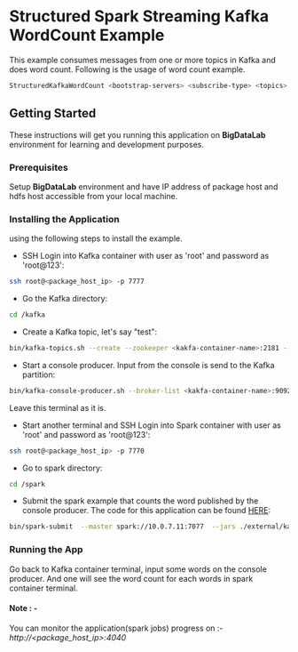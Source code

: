 # Structured Spark Streaming Kafka WordCount Example

This example consumes messages from one or more topics in Kafka and does word count. Following is the usage of word count example.

```bash
StructuredKafkaWordCount <bootstrap-servers> <subscribe-type> <topics>
```

## Getting Started

These instructions will get you running this application on **BigDataLab** environment for learning and development purposes.

### Prerequisites

Setup **BigDataLab** environment and have IP address of package host and hdfs host accessible from your local machine.


### Installing the Application

using the following steps to install the example.

* SSH Login into Kafka container with user as 'root' and password as 'root@123':

```bash
ssh root@<package_host_ip> -p 7777
``` 

* Go the Kafka directory:

```bash
cd /kafka
``` 

* Create a Kafka topic, let's say "test":

```bash
bin/kafka-topics.sh --create --zookeeper <kakfa-container-name>:2181 --replication-factor 1 --partitions 1 --topic test
```

* Start a console producer. Input from the console is send to the Kafka partition:

```bash
bin/kafka-console-producer.sh --broker-list <kakfa-container-name>:9092 --topic test
```
Leave this terminal as it is.

* Start another terminal and SSH Login into Spark container with user as 'root' and password as 'root@123':

```bash
ssh root@<package_host_ip> -p 7770
```

* Go to spark directory:

```bash
cd /spark
```

* Submit the spark example that counts the word published by the console producer. The code for this application can be found [HERE](https://github.com/apache/spark/blob/branch-2.1/examples/src/main/scala/org/apache/spark/examples/sql/streaming/StructuredKafkaWordCount.scala):

```bash
bin/spark-submit  --master spark://10.0.7.11:7077  --jars ./external/kafka-0-10-sql/target/spark-sql-kafka-0-10_2.11-2.1.0.jar  --packages org.apache.spark:spark-streaming-kafka-0-10_2.11:2.1.0  --class org.apache.spark.examples.sql.streaming.StructuredKafkaWordCount   ./examples/target/scala-2.11/jars/spark-examples_2.11-2.1.0.jar   <package_host_ip>:9092 subscribe test
```

### Running the App

Go back to Kafka container terminal, input some words on the console producer. And one will see the word count for each words in spark container terminal.


#### Note : -
You can monitor the application(spark jobs) progress on :- *http://<package_host_ip>:4040*
